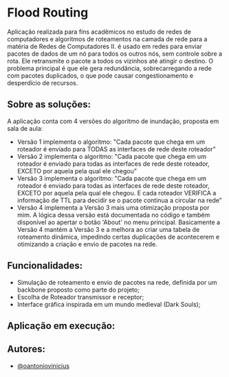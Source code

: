 # Flood Routing
Aplicação realizada para fins acadêmicos no estudo de redes de computadores e algoritmos de roteamentos na camada de rede para a matéria de Redes de Computadores II.
é usado em redes para enviar pacotes de dados de um nó para todos os outros nós, sem controle sobre a rota. 
Ele retransmite o pacote a todos os vizinhos até atingir o destino. O problema principal é que ele gera redundância, sobrecarregando a rede com pacotes duplicados, o que pode causar congestionamento e desperdício de recursos.

## Sobre as soluções:
A aplicação conta com 4 versões do algoritmo de inundação, proposta em sala de aula:
- Versão 1 implementa o algoritmo: "Cada pacote que chega em um
roteador é enviado para TODAS as interfaces de rede deste roteador”
- Versão 2 implementa o algoritmo: "Cada pacote que chega em um
roteador é enviado para todas as interfaces de rede deste roteador,
EXCETO por aquela pela qual ele chegou”
- Versão 3 implementa o algoritmo: "Cada pacote que chega em um
roteador é enviado para todas as interfaces de rede deste roteador,
EXCETO por aquela pela qual ele chegou. E cada roteador VERIFICA a
informação de TTL para decidir se o pacote continua a circular na rede”
- Versão 4 implementa a Versão 3 mais uma otimização proposta por mim. A lógica dessa versão está documentada no código e também disponível ao apertar o botão 'About' no menu principal.
Basicamente a Versão 4 mantém a Versão 3 e a melhora ao criar uma tabela de roteamento dinâmica, impedindo certas duplicações de acontecerem e otimizando a criação e envio de pacotes na rede.

## Funcionalidades:

- Simulação de roteamento e envio de pacotes na rede, definida por um backbone proposto como parte do projeto;
- Escolha de Roteador transmissor e receptor;
- Interface gráfica inspirada em um mundo medieval (Dark Souls);

## Aplicação em execução:

## Autores:
- [@oantoniovinicius](https://www.github.com/oantoniovinicius)
